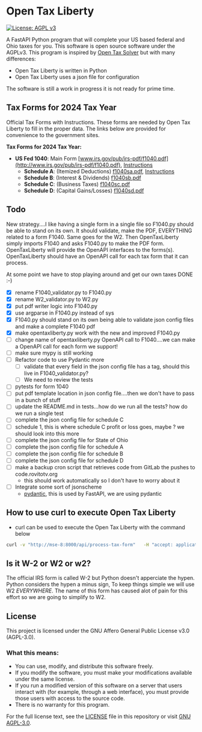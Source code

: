 # Open Tax Liberty

[![License: AGPL v3](https://img.shields.io/badge/License-AGPL%20v3-blue.svg)](https://www.gnu.org/licenses/agpl-3.0)

A FastAPI Python program that will complete your US based federal and Ohio
taxes for you. This software is open source software under the AGPLv3.  This
program is inspired by [Open Tax
Solver](https://opentaxsolver.sourceforge.net/forms.html) but with many
differences:
- Open Tax Liberty is written in Python
- Open Tax Liberty uses a json file for configuration

The software is still a work in progress it is not ready for prime time.   

## Tax Forms for 2024 Tax Year

Official Tax Forms with Instructions.  These forms are needed by Open Tax
Liberty to fill in the proper data.  The links below are provided for
convenience to the government sites.

**Tax Forms for 2024 Tax Year:**
* **US Fed 1040**: Main Form   [www.irs.gov/pub/irs-pdf/f1040.pdf](http://www.irs.gov/pub/irs-pdf/f1040.pdf),   [Instructions](http://www.irs.gov/pub/irs-pdf/i1040gi.pdf)
   * **Schedule A**: (Itemized Deductions)   [f1040sa.pdf](http://www.irs.gov/pub/irs-pdf/f1040sa.pdf),   [Instructions](http://www.irs.gov/pub/irs-pdf/i1040sca.pdf)
   * **Schedule B**: (Interest & Dividends)   [f1040sb.pdf](http://www.irs.gov/pub/irs-pdf/f1040sb.pdf)
   * **Schedule C**: (Business Taxes)   [f1040sc.pdf](http://www.irs.gov/pub/irs-pdf/f1040sc.pdf)
   * **Schedule D**: (Capital Gains/Losses)   [f1040sd.pdf](http://www.irs.gov/pub/irs-pdf/f1040sd.pdf)

## Todo

New strategy....I like having a single form in a single file so F1040.py should
be able to stand on its own.  It should validate, make the PDF, EVERYTHING 
related to a form F1040. Same goes for the W2. Then OpenTaxLiberty simply imports F1040
and asks F1040.py to make the PDF form.  OpenTaxLiberty will provide the OpenAPI
interfaces to the forms(s).  OpenTaxLiberty should have an OpenAPI call for each
tax form that it can process.

At some point we have to stop playing around and get our own taxes DONE :-)

- [X] rename F1040_validator.py to F1040.py
- [X] rename W2_validator.py to W2.py
- [X] put pdf writer logic into F1040.py
- [X] use argparse in F1040.py instead of sys
- [X] F1040.py should stand on its own being able to validate json config files and make a complete F1040 pdf
- [X] make opentaxliberty.py work with the new and improved F1040.py
- [ ] change name of opentaxliberty.py OpenAPI call to F1040....we can make a OpenAPI call for each form we support!
- [ ] make sure mypy is still working 
- [ ] Refactor code to use Pydantic more
    - [ ] validate that every field in the json config file has a tag, should this live in F1040_validator.py?
    - [ ] We need to review the tests
- [ ] pytests for form 1040
- [ ] put pdf template location in json config file....then we don't have to pass in a bunch of stuff
- [ ] update the README.md in tests...how do we run all the tests? how do we run a single test
- [ ] complete the json config file for schedule C
- [ ] schedule 1, this is where schedule C profit or loss goes, maybe ? we should look into this more
- [ ] complete the json config file for State of Ohio
- [ ] complete the json config file for schedule A
- [ ] complete the json config file for schedule B
- [ ] complete the json config file for schedule D
- [ ] make a backup cron script that retrieves code from GitLab the pushes to code.rovitotv.org
    - this should work automatically so I don't have to worry about it
- [ ] Integrate some sort of jsonscheme
    - [pydantic](https://docs.pydantic.dev/latest/), this is used by FastAPI, we are using pydantic

## How to use curl to execute Open Tax Liberty

- curl can be used to execute the Open Tax Liberty with the command below

```bash
curl -v "http://mse-8:8000/api/process-tax-form"   -H "accept: application/json"   -H "Content-Type: multipart/form-data"   -F "config_file=@../bob_student_example.json"   -F "pdf_form=@/$HOME/code/taxes/2024/f1040_blank.pdf" --output /$HOME/temp/processed_form.pdf
```

## Is it W-2 or W2 or w2?

The official IRS form is called W-2 but Python doesn't apperciate the hypen.
Python considers the hypen a minus sign, To keep things simple we will use W2
_EVERYWHERE_. The name of this form has caused alot of pain for this effort
so we are going to simplify to W2.  

## License

This project is licensed under the GNU Affero General Public License v3.0 (AGPL-3.0).

### What this means:

- You can use, modify, and distribute this software freely.
- If you modify the software, you must make your modifications available under the same license.
- If you run a modified version of this software on a server that users interact with (for example, through a web interface), you must provide those users with access to the source code.
- There is no warranty for this program.

For the full license text, see the [LICENSE](LICENSE) file in this repository or visit [GNU AGPL-3.0](https://www.gnu.org/licenses/agpl-3.0.html).
